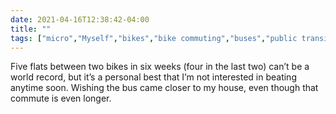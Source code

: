 ```yaml
---
date: 2021-04-16T12:38:42-04:00
title: ""
tags: ["micro","Myself","bikes","bike commuting","buses","public transits"]
---
```

Five flats between two bikes in six weeks (four in the last two) can’t be a world record, but it’s a personal best that I’m not interested in beating anytime soon. Wishing the bus came closer to my house, even though that commute is even longer.
